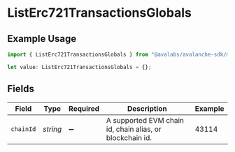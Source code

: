 # ListErc721TransactionsGlobals

## Example Usage

```typescript
import { ListErc721TransactionsGlobals } from "@avalabs/avalanche-sdk/models/operations";

let value: ListErc721TransactionsGlobals = {};
```

## Fields

| Field                                                    | Type                                                     | Required                                                 | Description                                              | Example                                                  |
| -------------------------------------------------------- | -------------------------------------------------------- | -------------------------------------------------------- | -------------------------------------------------------- | -------------------------------------------------------- |
| `chainId`                                                | *string*                                                 | :heavy_minus_sign:                                       | A supported EVM chain id, chain alias, or blockchain id. | 43114                                                    |